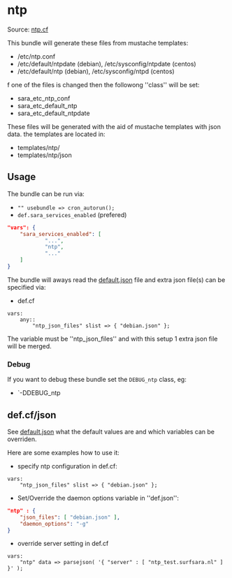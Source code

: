 # ntp

Source: [ntp.cf](/services/ntp.cf)

This bundle will generate these files from mustache templates:
 * /etc/ntp.conf
 * /etc/default/ntpdate (debian), /etc/sysconfig/ntpdate (centos)
 * /etc/default/ntp (debian), /etc/sysconfig/ntpd (centos)

f one of the files is changed then the followong ''class'' will be set:
 * sara_etc_ntp_conf
 * sara_etc_default_ntp
 * sara_etc_default_ntpdate

These files will be generated with the aid of mustache templates with json data.
the templates are located in:
 * templates/ntp/
 * templates/ntp/json

## Usage

The bundle can be run via:
 *  `"" usebundle => cron_autorun();`
 * `def.sara_services_enabled` (prefered)
```json
"vars": {
    "sara_services_enabled": [
            "...",
            "ntp",
            "..."
    ]
}
```

The bundle will aways read the [default.json](/templates/cron/json/default.json) file
and extra json file(s) can be specified via:
 * def.cf
```
vars:
    any::
        "ntp_json_files" slist => { "debian.json" };
```

The variable must be ''ntp_json_files'' and with this setup 1 extra json file will be  merged.

### Debug

If you want to debug these bundle set the `DEBUG_ntp` class, eg:
 * `-DDEBUG_ntp

## def.cf/json

See [default.json](/templates/ntp/json/default.json) what the default values are and
which variables can be overriden.

Here are some examples how to use it:
 * specify ntp configuration in def.cf:
```
vars:
    "ntp_json_files" slist => { "debian.json" };
```
 * Set/Override the daemon options variable in ''def.json'':
```json
"ntp" : {
    "json_files": [ "debian.json" ],
    "daemon_options": "-g"
}
```
 * override server setting in def.cf
```
vars:
    "ntp" data => parsejson( '{ "server" : [ "ntp_test.surfsara.nl" ] }' );
```
